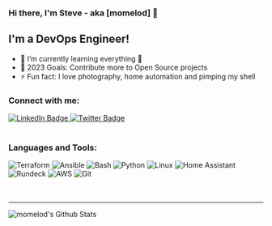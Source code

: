 ### Hi there, I'm Steve - aka [momelod] 👋

## I'm a DevOps Engineer!
- 🌱 I’m currently learning everything 🤣
- 🥅 2023 Goals: Contribute more to Open Source projects
- ⚡ Fun fact: I love photography, home automation and pimping my shell

<!--START_SECTION:badges-->
<!--END_SECTION:badges-->

### Connect with me:

<div id="badges">
  <a href="https://www.linkedin.com/in/steve-melo-598b1310/">
    <img src="https://img.shields.io/badge/LinkedIn-blue?style=for-the-badge&logo=linkedin&logoColor=white" alt="LinkedIn Badge"/>
  </a>
  <a href="https://twitter.com/momelod">
    <img src="https://img.shields.io/badge/Twitter-blue?style=for-the-badge&logo=twitter&logoColor=white" alt="Twitter Badge"/>
  </a>
</div>

<br />

<img src="https://komarev.com/ghpvc/?username=momelod&style=flat-square&color=blue" alt=""/>


### Languages and Tools:

<div id="badges">
    <img alt="Terraform" src="https://img.shields.io/badge/Terraform-5C4EE5?style=for-the-badge" />
    <img alt="Ansible" src="https://img.shields.io/badge/Ansible-EE0000?style=for-the-badge" />
    <img alt="Bash" src="https://img.shields.io/badge/Bash-blue?style=for-the-badge" />
    <img alt="Python" src="https://img.shields.io/badge/Python-FFD847?style=for-the-badge" />
    <img alt="Linux" src="https://img.shields.io/badge/Linux-orange?style=for-the-badge" />
    <img alt="Home Assistant" src="https://img.shields.io/badge/HomeAssistant-038FC7?style=for-the-badge" />
    <img alt="Rundeck" src="https://img.shields.io/badge/Rundeck-EE625E?style=for-the-badge" />
    <img alt="AWS" src="https://img.shields.io/badge/AWS-EC7211?style=for-the-badge" />
    <img alt="Git" src="https://img.shields.io/badge/Git-F54D27?style=for-the-badge" />
</div>

<br />
<br />

---

<img align="left" alt="momelod's Github Stats" src="https://github-readme-stats.vercel.app/api?username=momelod&show_icons=true&hide_border=true" />
